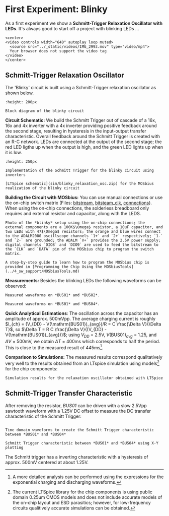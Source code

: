 # First Experiment: Blinky
As a first experiment we show a **Schmitt-Trigger Relaxation Oscillator with LEDs**. It's always good to start off a project with blinking LEDs ... 

```{raw} html
<center>
<video controls width="640" autoplay loop muted>
  <source src="../_static/videos/IMG_2993.mov" type="video/mp4">
  Your browser does not support the video tag
</video>
</center>
```
## Schmitt-Trigger Relaxation Oscillator

The 'Blinky' circuit is built using a Schmitt-Trigger relaxation oscillator as shown below. 

```{figure} img/blinky_block.png
:height: 200px

Block diagram of the blinky circuit
```

**Circuit Schematic:** 
We build the Schmitt Trigger out of cascade of a 16x, 16x and 4x inverter with a 4x inverter providing positive feedback around the second stage, resulting in hysteresis in the input-output transfer characteristic. Overall feedback around the Schmitt Trigger is created with an R-C network. LEDs are connected at the output of the second stage; the red LED ligths up when the output is high, and the green LED lights up when it is low.

```{figure} img/blinky_block_inv.png
:height: 250px

Implementation of the Schmitt Trigger for the blinky circuit using inverters
```



```{figure} img/blinky_relaxation_osc_v1.png
[LTSpice schematic](sim/blinky_relaxation_osc.zip) for the MOSbius realization of the blinky circuit  
```

**Building the Circuit with MOSbius:** You can use manual connections or use the on-chip switch matrix (Files: [bitstream](img/relaxation_osc_v1_bitstream.txt), [bitsteam_clk](img/relaxation_osc_v1_bitstream_clk.txt), [connections](img/connections_relaxation_osc_v1.json)). When using the on-chip connections, the solderless breadboard only requires and external resistor and capacitor, along with the LEDS.
```{figure} img/relaxation_osc_v1_IMG_2992.jpeg
Photo of the *blinky* setup using the on-chip connections; the external components are a 100K$\Omega$ resistor, a 10uF capacitor, and two LEDs with 47$\Omega$ resistors; the orange and blue wires connect to the ADALM2000 oscillscope channels `1+` and `2+` respectively; `1-` and `2-` are grounded; the ADALM `V+` provides the 2.5V power supply; digital channels `DIO8` and `DIO9` are used to feed the bitstream to the `CLK` and `DATA` pin of the MOSbius chip to program the switch matrix. 
```

```{tip}
A step-by-step guide to learn how to program the MOSbius chip is provided in [Programming the Chip Using the MOSbiusTools](../4_sw_support/MOSbiusTools.md)
```

**Measurements:**
Besides the blinking LEDs the following waveforms can be observed:
```{figure} img/osciloscope_waveoforms_2.png
Measured waveforms on *BUS01* and *BUS02*.
```
```{figure} img/osciloscope_waveoforms_3.png
Measured waveforms on *BUS01* and *BUS04*.
```
**Quick Analytical Estimations**:
The oscillation across the capacitor has an amplitude of approx. 500mVpp. The average charging current is roughly $I_{ch} = (V_{DD} - V(\mathrm{BUS01})_{avg})/R = C \frac{\Delta V}{\Delta T}$, so $\Delta T = R C \frac{\Delta V}{(V_{DD} - V(\mathrm{BUS01})_{avg})}$; using $V_{DD}$ = 2.5V, $V(\mathrm{BUS01})_{avg}$ = 1.25, and $\Delta V$ = 500mV, we obtain $\Delta T$ = 400ms which corresponds to half the period. This is close to the measured result of 445ms[^exactanalysis].

**Comparison to Simulations:** The measured results correspond qualitatively very well to the results obtained from an LTspice simulation using models[^commentsim] for the chip components:
```{figure} img/relaxation_osc_v1_sim.png
Simulation results for the relaxation oscillator obtained with LTSpice
```

## Schmitt-Trigger Transfer Characteristic
After removing the resistor, *BUS01* can be driven with a slow 2.5Vpp sawtooth waveform with a 1.25V DC offset to measure the DC transfer characteristic of the Schmitt Trigger:
```{figure} img/xy_timedomain.png 

Time domain waveforms to create the Schmitt Trigger characteristic between *BUS01* and *BUS04*
```
```{figure} img/xy_xy.png
Schmitt Trigger characteristic between *BUS01* and *BUS04* using X-Y plotting
```

The Schmitt trigger has a inverting characteristic with a hysteresis of approx. 500mV centered at about 1.25V.

[^exactanalysis]: A more detailed analysis can be performed using the expressions for the exponential charging and discharging waveforms.
[^commentsim]: The current LTSpice library for the chip components is using public domain 0.25um CMOS models and does not include accurate models of the on-chip layout and ESD parasitics; however, for low-frequency circuits qualitively accurate simulations can be obtained.  